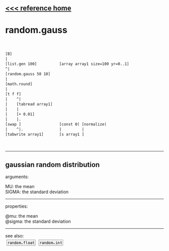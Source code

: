 [<<< reference home](ceammc_lib.md)
---

# random.gauss

```


[B]
|
[list.gen 100]          [array array1 size=100 yr=0..1]
^|
[random.gauss 50 10]
|
[math.round]
|
[t f f]
|    ^|
|    [tabread array1]
|    |
|    [+ 0.01]
|    |.
[swap ]                 [const 0( [normalize(
|    ^|.                |         |
[tabwrite array1]       [s array1 ]

            
```
---
gaussian random distribution
---
arguments:

MU: the mean<br>
SIGMA: the standard deviation<br>

---
properties:

@mu: the mean<br>
@sigma: the standard
            deviation<br>

---
see also:<br>
[![random.float](img/object_random.float.png)](random.float.md)
[![random.int](img/object_random.int.png)](random.int.md)
